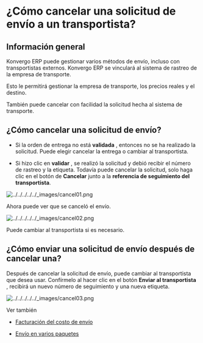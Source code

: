 # ¿Cómo cancelar una solicitud de envío a un transportista?

## Información general

Konvergo ERP puede gestionar varios métodos de envío, incluso con transportistas
externos. Konvergo ERP se vinculará al sistema de rastreo de la empresa de transporte.

Esto le permitirá gestionar la empresa de transporte, los precios reales y el
destino.

También puede cancelar con facilidad la solicitud hecha al sistema de
transporte.

## ¿Cómo cancelar una solicitud de envío?

  * Si la orden de entrega no está **validada** , entonces no se ha realizado la solicitud. Puede elegir cancelar la entrega o cambiar al transportista.

  * Si hizo clic en **validar** , se realizó la solicitud y debió recibir el número de rastreo y la etiqueta. Todavía puede cancelar la solicitud, solo haga clic en el botón de **Cancelar** junto a la **referencia de seguimiento del transportista**.

![../../../../../_images/cancel01.png](../../../../../_images/cancel01.png)

Ahora puede ver que se canceló el envío.

![../../../../../_images/cancel02.png](../../../../../_images/cancel02.png)

Puede cambiar al transportista si es necesario.

## ¿Cómo enviar una solicitud de envío después de cancelar una?

Después de cancelar la solicitud de envío, puede cambiar al transportista que
desea usar. Confírmelo al hacer clic en el botón **Enviar al transportista** ,
recibirá un nuevo número de seguimiento y una nueva etiqueta.

![../../../../../_images/cancel03.png](../../../../../_images/cancel03.png)
<div class="alert alert-secondary">
<p class="alert-title">
Ver también</p><ul>
<li><p><a href="invoicing">Facturación del costo de envío</a></p></li>
<li><p><a href="multipack">Envío en varios paquetes</a></p></li>
</ul>
</div>


